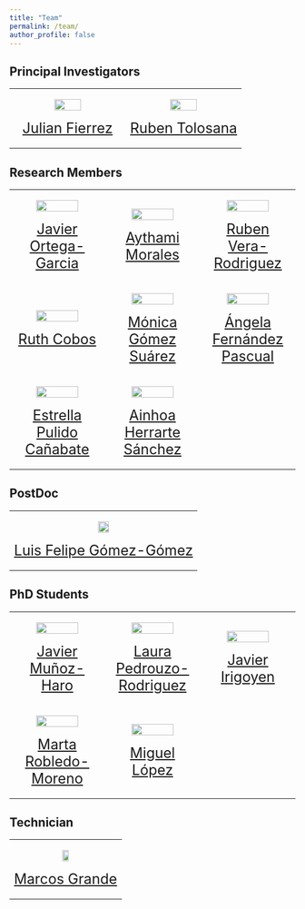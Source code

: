 ```yaml
---
title: "Team"
permalink: /team/
author_profile: false
---
```


Principal Investigators
-----

<table>
  <tbody>
    <tr>
      <td width="50%">
          <p align="center"><img class="img-50" src="https://catedraeniauam.github.io/images/2020_Fierrez.jpg"></p>
          <p align="center"><a class="nombre" href="https://biometrics.eps.uam.es/fierrez/index.php">Julian Fierrez</a></p>
      </td>
      <td width="50%">
          <p align="center"><img class="img-50" src="https://catedraeniauam.github.io/images/Tolosana.jpg"></p>
          <p align="center"><a class="nombre" href="https://rubentolosana.github.io/">Ruben Tolosana</a></p>
      </td>
    </tr>
  </tbody>
</table>

Research Members
-----

<table>
  <tbody>
    <tr>
      <td width="33%">
          <p align="center"><img class="img-70" src="https://catedraeniauam.github.io/images/Ortega.png"></p>
          <p align="center"><a class="nombre" href="https://scholar.google.es/citations?user=LwiecBYAAAAJ&hl=en">Javier Ortega-Garcia</a></p>
      </td>
      <td width="33%">
          <p align="center"><img class="img-70" src="https://catedraeniauam.github.io/images/Morales.jpg"></p>
          <p align="center"><a class="nombre" href="https://aythami.me/">Aythami Morales</a></p>
      </td>
      <td width="33%">
          <p align="center"><img class="img-70" src="https://catedraeniauam.github.io/images/Vera.jpg"></p>
          <p align="center"><a class="nombre" href="https://scholar.google.es/citations?user=KYMQ0tsAAAAJ&hl=en">Ruben Vera-Rodriguez</a></p>
      </td>
    </tr>
    <tr>
      <td width="33%">
          <p align="center"><img class="img-70" src="https://catedraeniauam.github.io/images/ruth_cobos.jpg"></p>
          <p align="center"><a class="nombre" href="https://scholar.google.es/citations?user=zaQzxsYAAAAJ&hl=en">Ruth Cobos</a></p>
      </td>
      <td width="33%">
          <p align="center"><img class="img-70" src="https://catedraeniauam.github.io/images/monica_suarez.jpg"></p>
          <p align="center"><a class="nombre" href="https://scholar.google.es/citations?user=UarrGOIAAAAJ&hl=en">Mónica Gómez Suárez</a></p>
      </td>
      <td width="33%">
          <p align="center"><img class="img-70" src="https://catedraeniauam.github.io/images/angela_fernandez.jpg"></p>
          <p align="center"><a class="nombre" href="https://scholar.google.es/citations?user=c3LIz3kAAAAJ&hl=en">Ángela Fernández Pascual</a></p>
      </td>
    </tr>
    <tr>
      <td width="33%">
          <p align="center"><img class="img-70" src="https://catedraeniauam.github.io/images/estrella_pulido.jpg"></p>
          <p align="center"><a class="nombre" href="https://portalcientifico.uam.es/es/ipublic/researcher/259312">Estrella Pulido Cañabate</a></p>
      </td>
      <td width="33%">
          <p align="center"><img class="img-70" src="https://catedraeniauam.github.io/images/ainoha_herrarte.jpg"></p>
          <p align="center"><a class="nombre" href="https://sites.google.com/view/ainhoaherrarte/home">Ainhoa Herrarte Sánchez</a></p>
      </td>
      <td width="33%">
      </td>
    </tr>
  </tbody>
</table>

PostDoc
-----

<table>
  <tbody>
    <tr>
      <td>
          <p align="center"><img class="img-25" src="https://catedraeniauam.github.io/images/Luis felipe.png"></p>
          <p align="center"><a class="nombre" href="https://scholar.google.com/citations?user=Nq3NyHYAAAAJ&hl=en">Luis Felipe Gómez-Gómez</a></p>
      </td>
    </tr>
  </tbody>
</table>

PhD Students
-----

<table>
  <tbody>
    <tr>
      <td width="33%">
          <p align="center"><img class="img-70" src="https://catedraeniauam.github.io/images/javier.png"></p>
          <p align="center"><a class="nombre" href="https://www.linkedin.com/in/javier-mu%C3%B1oz-haro-4861b321a/">Javier Muñoz-Haro</a></p>
      </td>
      <td width="33%">
          <p align="center"><img class="img-70" src="https://catedraeniauam.github.io/images/laura.png"></p>
          <p align="center"><a class="nombre" href="https://www.linkedin.com/in/laurapedrouzo/">Laura Pedrouzo-Rodriguez</a></p>
      </td>
      <td width="33%">
          <p align="center"><img class="img-70" src="https://catedraeniauam.github.io/images/Javier Irigoyen.jpg"></p>
          <p align="center"><a class="nombre" href="">Javier Irigoyen</a></p>
      </td>
    </tr>
    <tr>
      <td width="33%">
          <p align="center"><img class="img-70" src="https://catedraeniauam.github.io/images/marta.jpg"></p>
          <p align="center"><a class="nombre" href="https://www.linkedin.com/in/marta-robledo-moreno/">Marta Robledo-Moreno</a></p>
      </td>
      <td width="33%">
          <p align="center"><img class="img-70" src="https://catedraeniauam.github.io/images/miguel phd.jpg"></p>
          <p align="center"><a class="nombre" href="https://scholar.google.es/citations?user=tGNzY0EAAAAJ&hl=es&oi=ao">Miguel López</a></p>
      </td>
      <td width="33%">
      </td>
    </tr>
  </tbody>
</table>

Technician
-----

<table>
  <tbody>
    <tr>
      <td>
        <div>
          <p align="center"><img class="img-25" src="https://catedraeniauam.github.io/images/marcos.png"></p>
          <p align="center"><a class="nombre" href="https://www.linkedin.com/in/marcos-grande-aguilella-244a1424b/">Marcos Grande</a></p>
        </div>
      </td>
    </tr>
  </tbody>
</table>

<style>
    img {
        height:auto;
    }

    .img-70 {
        width:70%;
    }

    .img-50 {
        width:50%;
    }

    .img-25 {
        width:25%;
    }

    .nombre {
        font-size: 25px;
    }

    table, th, td {
        border: 0px;
    }
</style>